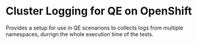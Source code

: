 # Cluster Logging for QE on OpenShift

Provides a setup for use in QE scenarions to collects logs from multiple namespaces, durrign the whole execution time of the tests.


